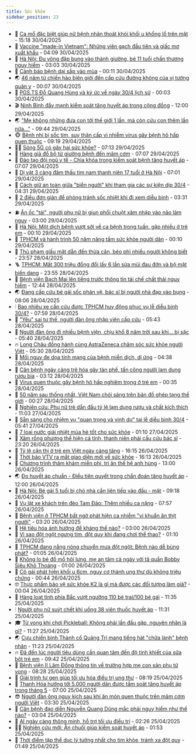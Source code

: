 ```yaml
---
title: Sức khỏe
sidebar_position: 23
---
```


<!-- dantri-suc-khoe:START -->
- 🤔 [Ca mổ đặc biệt giúp nữ bệnh nhân thoát khỏi khối u khổng lồ trên mặt](https://dantri.com.vn/suc-khoe/ca-mo-dac-biet-giup-nu-benh-nhan-thoat-khoi-khoi-u-khong-lo-tren-mat-20250429175050706.htm) - 15:18 30/04/2025
- 🚦 [Vaccine &quot;made-in Vietnam&quot;: Những viên gạch đầu tiên và giấc mơ xuất khẩu](https://dantri.com.vn/suc-khoe/vaccine-made-in-vietnam-nhung-vien-gach-dau-tien-va-giac-mo-xuat-khau-20250429084730376.htm) - 04:09 30/04/2025
- 🤖 [Hà Nội: Đu võng đập bụng vào thành giường, bé 11 tuổi chấn thương nguy hiểm](https://dantri.com.vn/suc-khoe/ha-noi-du-vong-dap-bung-vao-thanh-giuong-be-11-tuoi-chan-thuong-nguy-hiem-20250430100226024.htm) - 03:03 30/04/2025
- 🐻 [Cảnh báo bệnh dại sắp vào mùa](https://dantri.com.vn/suc-khoe/canh-bao-benh-dai-sap-vao-mua-20250429200556006.htm) - 00:11 30/04/2025
- 🌏 [46 năm từ chiến hào biên giới đến cấp cứu đường không của vị tướng quân y](https://dantri.com.vn/suc-khoe/46-nam-tu-chien-hao-bien-gioi-den-cap-cuu-duong-khong-cua-vi-tuong-quan-y-20250429182531912.htm) - 00:07 30/04/2025
- 👺 [PGS.TS  Đỗ Quang Hùng và ký ức về ngày 30/4 lịch sử](https://dantri.com.vn/suc-khoe/pgsts-do-quang-hung-va-ky-uc-ve-ngay-304-lich-su-20250428113210793.htm) - 00:03 30/04/2025
- 🎬 [Ninh Bình đẩy mạnh kiểm soát tăng huyết áp trong cộng đồng](https://dantri.com.vn/suc-khoe/ninh-binh-day-manh-kiem-soat-tang-huyet-ap-trong-cong-dong-20250429154501791.htm) - 12:00 29/04/2025
- 🌏 [&quot;Mẹ không những đưa con tới thế giới 1 lần, mà còn cứu con thêm lần nữa…&quot;](https://dantri.com.vn/suc-khoe/me-khong-nhung-dua-con-toi-the-gioi-1-lan-ma-con-cuu-con-them-lan-nua-20250429143819918.htm) - 09:44 29/04/2025
- 🐵 [Bệnh nhi bị sốc tim, suy thận cấp vì nhiễm virus gây bệnh hô hấp quen thuộc](https://dantri.com.vn/suc-khoe/benh-nhi-bi-soc-tim-suy-than-cap-vi-nhiem-virus-gay-benh-ho-hap-quen-thuoc-20250428113917748.htm) - 09:19 29/04/2025
- 👨‍🏫 [Sóng 5G có gây hại sức khỏe?](https://dantri.com.vn/khoa-hoc/song-5g-co-gay-hai-suc-khoe-20250429094207741.htm) - 07:13 29/04/2025
- 🤗 [Hàng giả đổ bộ từ giường bệnh đến mâm cơm](https://dantri.com.vn/suc-khoe/hang-gia-do-bo-tu-giuong-benh-den-mam-com-20250429090510269.htm) - 07:07 29/04/2025
- 🫶 [Đào tạo đội ngũ y tế - Chìa khóa trong kiểm soát bệnh tăng huyết áp](https://dantri.com.vn/suc-khoe/dao-tao-doi-ngu-y-te-chia-khoa-trong-kiem-soat-benh-tang-huyet-ap-20250429093228904.htm) - 07:07 29/04/2025
- 🙉 [Dị vật 3 càng đâm thấu tim nam thanh niên 17 tuổi ở Hà Nội](https://dantri.com.vn/suc-khoe/di-vat-3-cang-dam-thau-tim-nam-thanh-nien-17-tuoi-o-ha-noi-20250429140119090.htm) - 07:01 29/04/2025
- 🦅 [Cách giữ an toàn giữa &quot;biển người&quot; khi tham gia các sự kiện dịp 30/4](https://dantri.com.vn/suc-khoe/cach-giu-an-toan-giua-bien-nguoi-khi-tham-gia-cac-su-kien-dip-304-20250429105934295.htm) - 04:31 29/04/2025
- 🐘 [2 điều đơn giản để phòng tránh sốc nhiệt khi đi xem diễu binh](https://dantri.com.vn/suc-khoe/2-dieu-don-gian-de-phong-tranh-soc-nhiet-khi-di-xem-dieu-binh-20250429013945814.htm) - 03:31 29/04/2025
- ⛽️ [Ăn ốc &quot;tái&quot;, người phụ nữ bị giun phổi chuột xâm nhập vào não lâm nguy](https://dantri.com.vn/suc-khoe/an-oc-tai-nguoi-phu-nu-bi-giun-phoi-chuot-xam-nhap-vao-nao-lam-nguy-20250429000049720.htm) - 03:00 29/04/2025
- 🤡 [Hà Nội: Một dịch bệnh vượt sởi về ca bệnh trong tuần, gặp nhiều ở trẻ em](https://dantri.com.vn/suc-khoe/ha-noi-mot-dich-benh-vuot-soi-ve-ca-benh-trong-tuan-gap-nhieu-o-tre-em-20250428105400340.htm) - 00:10 29/04/2025
- 💼 [TPHCM và hành trình 50 năm nâng tầm sức khỏe người dân](https://dantri.com.vn/suc-khoe/tphcm-va-hanh-trinh-50-nam-nang-tam-suc-khoe-nguoi-dan-20250429003241897.htm) - 00:10 29/04/2025
- 🤔 [Thủ phạm giấu mặt dẫn đến thừa cân, béo phì nhiều người không biết](https://dantri.com.vn/suc-khoe/thu-pham-giau-mat-dan-den-thua-can-beo-phi-nhieu-nguoi-khong-biet-20250428154527164.htm) - 23:57 28/04/2025
- 🪜 [TPHCM: Mất 300 triệu đồng đổi lấy 6 lần sửa mũi đau đớn và bộ mặt biến dạng](https://dantri.com.vn/suc-khoe/tphcm-mat-300-trieu-dong-doi-lay-6-lan-sua-mui-dau-don-va-bo-mat-bien-dang-20250428145040566.htm) - 23:55 28/04/2025
- 📝 [Bệnh viện Bạch Mai lên tiếng trước thông tin tái chế chất thải nguy hiểm](https://dantri.com.vn/suc-khoe/benh-vien-bach-mai-len-tieng-truoc-thong-tin-tai-che-chat-thai-nguy-hiem-20250428194343745.htm) - 12:44 28/04/2025
- 🌏 [Đang cấp cứu bé gái sốc phản vệ, bác sĩ bị người nhà đạp vào bụng](https://dantri.com.vn/suc-khoe/dang-cap-cuu-be-gai-soc-phan-ve-bac-si-bi-nguoi-nha-dap-vao-bung-20250428145220303.htm) - 08:06 28/04/2025
- 🕯 [Bao nhiêu xe cấp cứu được TPHCM huy động phục vụ lễ diễu binh 30/4?](https://dantri.com.vn/suc-khoe/bao-nhieu-xe-cap-cuu-duoc-tphcm-huy-dong-phuc-vu-le-dieu-binh-304-20250428134852784.htm) - 07:59 28/04/2025
- 🦍 [&quot;Yêu&quot; sai tư thế, người đàn ông nhập viện cấp cứu](https://dantri.com.vn/suc-khoe/yeu-sai-tu-the-nguoi-dan-ong-nhap-vien-cap-cuu-20250428120057351.htm) - 05:43 28/04/2025
- 🌈 [Người đàn ông đi nhiều bệnh viện, chịu khổ 8 năm trời sau khi... bị sặc](https://dantri.com.vn/suc-khoe/nguoi-dan-ong-di-nhieu-benh-vien-chiu-kho-8-nam-troi-sau-khi-bi-sac-20250428102417552.htm) - 05:40 28/04/2025
- 🔥 [Long Châu đồng hành cùng AstraZeneca chăm sóc sức khỏe người Việt](https://dantri.com.vn/suc-khoe/long-chau-dong-hanh-cung-astrazeneca-cham-soc-suc-khoe-nguoi-viet-20250428115514003.htm) - 05:30 28/04/2025
- 🌊 [Mối nguy đe dọa tính mạng của bệnh miễn dịch, dị ứng](https://dantri.com.vn/suc-khoe/moi-nguy-de-doa-tinh-mang-cua-benh-mien-dich-di-ung-20250428111946672.htm) - 04:38 28/04/2025
- 🚦 [Căn bệnh ngày càng trẻ hóa gây tàn phế, tấn công người lạm dụng rượu bia](https://dantri.com.vn/suc-khoe/can-benh-ngay-cang-tre-hoa-gay-tan-phe-tan-cong-nguoi-lam-dung-ruou-bia-20250427141616698.htm) - 03:12 28/04/2025
- 🤖 [Virus quen thuộc gây bệnh hô hấp nghiêm trọng ở trẻ em](https://dantri.com.vn/suc-khoe/virus-quen-thuoc-gay-benh-ho-hap-nghiem-trong-o-tre-em-20250427144831289.htm) - 00:35 28/04/2025
- 🤡 [50 năm sau thống nhất, Việt Nam chói sáng trên bản đồ ghép tạng thế giới](https://dantri.com.vn/suc-khoe/50-nam-sau-thong-nhat-viet-nam-choi-sang-tren-ban-do-ghep-tang-the-gioi-20250427100913022.htm) - 00:27 28/04/2025
- 💂 [Nghiên cứu: Phụ nữ trẻ dẫn đầu tỷ lệ lạm dụng rượu và chất kích thích](https://dantri.com.vn/khoa-hoc/nghien-cuu-phu-nu-tre-dan-dau-ty-le-lam-dung-ruou-va-chat-kich-thich-20250427080817227.htm) - 11:03 27/04/2025
- 🦄 [Sẵn sàng cho nhiệm vụ &quot;quan trọng và vinh dự&quot; tại lễ diễu binh 30/4](https://dantri.com.vn/suc-khoe/san-sang-cho-nhiem-vu-quan-trong-va-vinh-du-tai-le-dieu-binh-304-20250427111623287.htm) - 05:41 27/04/2025
- 🧠 [7 loại nước giải nhiệt mùa hè tốt cho sức khỏe](https://dantri.com.vn/suc-khoe/7-loai-nuoc-giai-nhiet-mua-he-tot-cho-suc-khoe-20250427051718456.htm) - 01:10 27/04/2025
- 🤖 [Xăm rồng phượng thể hiện cá tính, thanh niên phải cầu cứu bác sĩ](https://dantri.com.vn/suc-khoe/xam-rong-phuong-the-hien-ca-tinh-thanh-nien-phai-cau-cuu-bac-si-20250426150117222.htm) - 23:20 26/04/2025
- 💼 [Tỷ lệ cận thị ở trẻ em Việt ngày càng tăng](https://dantri.com.vn/suc-khoe/ty-le-can-thi-o-tre-em-viet-ngay-cang-tang-20250426150324588.htm) - 16:15 26/04/2025
- 🧰 [Thời báo VTV ra mắt giao diện mới về sức khỏe](https://dantri.com.vn/suc-khoe/thoi-bao-vtv-ra-mat-giao-dien-moi-ve-suc-khoe-20250426231326287.htm) - 16:13 26/04/2025
- 🎉 [Chương trình thăm khám miễn phí, tri ân thế hệ anh hùng](https://dantri.com.vn/suc-khoe/chuong-trinh-tham-kham-mien-phi-tri-an-the-he-anh-hung-20250426174339126.htm) - 13:00 26/04/2025
- 🌏 [Đo huyết áp chuẩn - Điều tiên quyết trong chẩn đoán tăng huyết áp](https://dantri.com.vn/suc-khoe/do-huyet-ap-chuan-dieu-tien-quyet-trong-chan-doan-tang-huyet-ap-20250426161212990.htm) - 12:00 26/04/2025
- 📝 [Hà Nội: Bé gái 5 tuổi bị chó nhà cắn liên tiếp vào đầu - mặt](https://dantri.com.vn/suc-khoe/ha-noi-be-gai-5-tuoi-bi-cho-nha-can-lien-tiep-vao-dau-mat-20250426155254378.htm) - 09:18 26/04/2025
- 🧠 [Vụ lật xe khách trên đèo Tam Đảo: Thêm nhiều ca nặng](https://dantri.com.vn/suc-khoe/vu-lat-xe-khach-tren-deo-tam-dao-them-nhieu-ca-nang-20250426145642359.htm) - 07:57 26/04/2025
- 🚀 [Bệnh viện ở TPHCM bất ngờ phát hiện ca nhiễm &quot;vi khuẩn ăn thịt người&quot;](https://dantri.com.vn/suc-khoe/benh-vien-o-tphcm-bat-ngo-phat-hien-ca-nhiem-vi-khuan-an-thit-nguoi-20250426094904849.htm) - 03:20 26/04/2025
- 💯 [Hệ tiêu hóa ảnh hưởng đề kháng thế nào?](https://dantri.com.vn/suc-khoe/he-tieu-hoa-anh-huong-de-khang-the-nao-20250425165610020.htm) - 03:00 26/04/2025
- 🫶 [Vì sao đột ngột ngưng tim, đột quỵ khi đang chơi thể thao?](https://dantri.com.vn/suc-khoe/vi-sao-dot-ngot-ngung-tim-dot-quy-khi-dang-choi-the-thao-20250425174045952.htm) - 01:10 26/04/2025
- 👹 [TPHCM đang nắng nóng chuyển mưa đột ngột: Bệnh nào dễ bùng phát?](https://dantri.com.vn/suc-khoe/tphcm-dang-nang-nong-chuyen-mua-dot-ngot-benh-nao-de-bung-phat-20250425223040429.htm) - 01:05 26/04/2025
- 🤩 [Không lo bé đổ mồ hôi lưng, mẹ an tâm cả ngày với tã quần Bobby Siêu Khô Thoáng](https://dantri.com.vn/suc-khoe/khong-lo-be-do-mo-hoi-lung-me-an-tam-ca-ngay-voi-ta-quan-bobby-sieu-kho-thoang-20250425231055042.htm) - 01:00 26/04/2025
- 🌊 [Cô gái phát hiện khối u 6cm, nguy cơ thành ung thư dù không triệu chứng](https://dantri.com.vn/suc-khoe/co-gai-phat-hien-khoi-u-6cm-nguy-co-thanh-ung-thu-du-khong-trieu-chung-20250425152748800.htm) - 00:44 26/04/2025
- 🤓 [Thực phẩm bảo vệ sức khỏe K2 là gì mà được các đối tượng làm giả?](https://dantri.com.vn/suc-khoe/thuc-pham-bao-ve-suc-khoe-k2-la-gi-ma-duoc-cac-doi-tuong-lam-gia-20250425144215485.htm) - 00:04 26/04/2025
- 🌝 [Hàng loạt tỉnh phía Bắc vượt ngưỡng 110 bé trai/100 bé gái](https://dantri.com.vn/suc-khoe/hang-loat-tinh-phia-bac-vuot-nguong-110-be-trai100-be-gai-20250425162833674.htm) - 11:35 25/04/2025
- 🕯 [Người phụ nữ suýt chết khi uống 38 viên thuốc huyết áp](https://dantri.com.vn/suc-khoe/nguoi-phu-nu-suyt-chet-khi-uong-38-vien-thuoc-huyet-ap-20250425170200985.htm) - 11:31 25/04/2025
- 🎓 [Tử vong khi chơi Pickleball: Không phải lần đầu gặp, nguyên nhân là gì?](https://dantri.com.vn/suc-khoe/tu-vong-khi-choi-pickleball-khong-phai-lan-dau-gap-nguyen-nhan-la-gi-20250425153906100.htm) - 11:27 25/04/2025
- 🌏 [Cựu chiến binh Thành cổ Quảng Trị mang tiếng hát &quot;chữa lành&quot; bệnh nhân](https://dantri.com.vn/suc-khoe/cuu-chien-binh-thanh-co-quang-tri-mang-tieng-hat-chua-lanh-benh-nhan-20250425174738866.htm) - 11:23 25/04/2025
- 🔥 [Đã đến lúc người tiêu dùng cần quan tâm đến độ tinh khiết của sữa bột trẻ em](https://dantri.com.vn/suc-khoe/da-den-luc-nguoi-tieu-dung-can-quan-tam-den-do-tinh-khiet-cua-sua-bot-tre-em-20250425163047583.htm) - 09:42 25/04/2025
- 📝 [Bệnh viện II Lâm Đồng thông tin về trường hợp mẹ con sản phụ tử vong](https://dantri.com.vn/suc-khoe/benh-vien-ii-lam-dong-thong-tin-ve-truong-hop-me-con-san-phu-tu-vong-20250425144116183.htm) - 08:28 25/04/2025
- 🧠 [Giải trình tự gen giúp tối ưu hóa điều trị ung thư](https://dantri.com.vn/suc-khoe/giai-trinh-tu-gen-giup-toi-uu-hoa-dieu-tri-ung-thu-20250425151111598.htm) - 08:19 25/04/2025
- 🦅 [Thanh Hóa hướng tới 5.000 người dân được tầm soát tăng huyết áp trong tháng 5](https://dantri.com.vn/suc-khoe/thanh-hoa-huong-toi-5000-nguoi-dan-duoc-tam-soat-tang-huyet-ap-trong-thang-5-20250425135202774.htm) - 07:00 25/04/2025
- 😎 [Người đàn ông nguy kịch sau khi ăn món quen thuộc trên mâm cơm người Việt](https://dantri.com.vn/suc-khoe/nguoi-dan-ong-nguy-kich-sau-khi-an-mon-quen-thuoc-tren-mam-com-nguoi-viet-20250425084810723.htm) - 03:30 25/04/2025
- 🎉 [Căn bệnh đạo diễn Nguyễn Quang Dũng mắc phải nguy hiểm như thế nào?](https://dantri.com.vn/suc-khoe/can-benh-dao-dien-nguyen-quang-dung-mac-phai-nguy-hiem-nhu-the-nao-20250425100145167.htm) - 03:04 25/04/2025
- 🫣 [AI ngày càng thông minh, hỗ trợ tối ưu điều trị](https://dantri.com.vn/suc-khoe/ai-ngay-cang-thong-minh-ho-tro-toi-uu-dieu-tri-20250424204835031.htm) - 02:26 25/04/2025
- 🧑‍🏫 [Nghiên cứu mới: Ăn chuối giúp kiểm soát huyết áp](https://dantri.com.vn/khoa-hoc/nghien-cuu-moi-an-chuoi-giup-kiem-soat-huyet-ap-20250425074852634.htm) - 01:53 25/04/2025
- 🥷 [Thời điểm tập thể dục lý tưởng nhất cho tim khỏe, tránh xa đột quỵ](https://dantri.com.vn/suc-khoe/thoi-diem-tap-the-duc-ly-tuong-nhat-cho-tim-khoe-tranh-xa-dot-quy-20250425073242808.htm) - 01:49 25/04/2025<!-- dantri-suc-khoe:END -->
